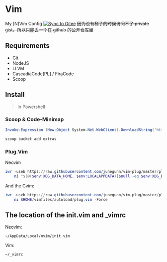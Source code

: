 # Vim
My [N]Vim Config
[![Sync to Gitee](https://github.com/Ruakker/Vim/actions/workflows/sync-to-gitee.yml/badge.svg)](https://github.com/Ruakker/Vim/actions/workflows/sync-to-gitee.yml)
~~因为没有梯子的时候访问不了 private gist，所以只能丢一个在 github 的公开仓库里~~

## Requirements

- Git
- NodeJS
- LLVM
- CascadiaCode[PL] / FiraCode
- Scoop

## Install

> In Powershell

### Scoop & Code-Minimap

```powershell
Invoke-Expression (New-Object System.Net.WebClient).DownloadString('https://get.scoop.sh')

scoop bucket add extras
```

### Plug.Vim

Neovim

```powershell
iwr -useb https://raw.githubusercontent.com/junegunn/vim-plug/master/plug.vim |`
    ni "$(@($env:XDG_DATA_HOME, $env:LOCALAPPDATA)[$null -eq $env:XDG_DATA_HOME])/nvim-data/site/autoload/plug.vim" -Force
```

And the Gvim:

```powershell
iwr -useb https://raw.githubusercontent.com/junegunn/vim-plug/master/plug.vim |`
    ni $HOME/vimfiles/autoload/plug.vim -Force
```

## The location of the init.vim and \_vimrc

Neovim:

`~/AppData/Local/nvim/init.vim`

Vim:

`~/_vimrc`
